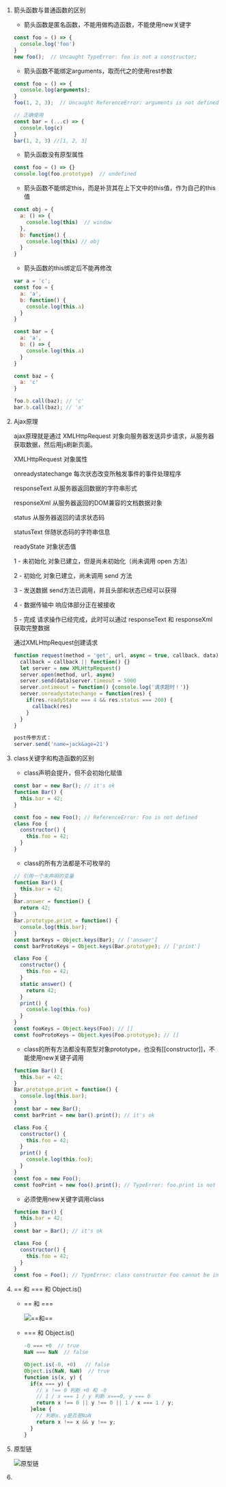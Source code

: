 1. 箭头函数与普通函数的区别

   * 箭头函数是匿名函数，不能用做构造函数，不能使用new关键字

   ```javascript
   const foo = () => {
     console.log('foo')
   }
   new foo();  // Uncaught TypeError: foo is not a constructor;
   ```

   * 箭头函数不能绑定arguments，取而代之的使用rest参数

   ```javascript
   const foo = () => {
     console.log(arguments);
   }
   foo(1, 2, 3);  // Uncaught ReferenceError: arguments is not defined;
   
   // 正确使用
   const bar = (...c) => {
     console.log(c)
   }
   bar(1, 2, 3) //[1, 2, 3]
   ```

   * 箭头函数没有原型属性

   ```javascript
   const foo = () => {}
   console.log(foo.prototype)  // undefined
   ```

   * 箭头函数不能绑定this，而是补货其在上下文中的this值，作为自己的this值

   ```javascript
   const obj = {
     a: () => {
       console.log(this)  // window
     },
     b: function() {
       console.log(this) // obj
     }
   }
   ```

   * 箭头函数的this绑定后不能再修改

   ```javascript
   var a = 'c';
   const foo = {
     a: 'a',
     b: function() {
       console.log(this.a)
     }
   }
   
   const bar = {
     a: 'a',
     b: () => {
       console.log(this.a)
     }
   }
   
   const baz = {
     a: 'c'
   }
   
   foo.b.call(baz); // 'c'
   bar.b.call(baz); // 'a'
   ```


2. Ajax原理

   ajax原理就是通过 XMLHttpRequest 对象向服务器发送异步请求，从服务器获取数据，然后用js刷新页面。

   XMLHttpRequest 对象属性

   onreadystatechange   每次状态改变所触发事件的事件处理程序

   responseText               从服务器返回数据的字符串形式  

   responseXml                从服务器返回的DOM兼容的文档数据对象

   status                             从服务器返回的请求状态码

   statusText                     伴随状态码的字符串信息

   readyState                     对象状态值

   1 - 未初始化  对象已建立，但是尚未初始化（尚未调用 open 方法）

   2 - 初始化    对象已建立，尚未调用 send 方法

   3 - 发送数据  send方法已调用，并且头部和状态已经可以获得

   4 - 数据传输中 响应体部分正在被接收

   5 - 完成   请求操作已经完成，此时可以通过 responseText 和 responseXml 获取完整数据

   通过XMLHttpRequest创建请求

   ```javascript
   function request(method = 'get', url, async = true, callback, data) {
     callback = callback || function() {}
     let server = new XMLHttpRequest()
     server.open(method, url, async)
     server.send(data)server.timeout = 5000
     server.ontimeout = function() {console.log('请求超时！')}
     server.onreadystatechange = function(res) {
       if(res.readyState === 4 && res.status === 200) {
         callback(res)
       }
     }
   }
   
   post传参方式：
   server.send('name=jack&age=21')
   ```

3. class关键字和构造函数的区别

   * class声明会提升，但不会初始化赋值

   ```javascript
   const bar = new Bar(); // it's ok
   function Bar() {
     this.bar = 42;
   }
   
   const foo = new Foo(); // ReferenceError: Foo is not defined
   class Foo {
     constructor() {
       this.foo = 42;
     }
   }
   ```

   * class的所有方法都是不可枚举的

   ```javascript
   // 引用一个未声明的变量
   function Bar() {
     this.bar = 42;
   }
   Bar.answer = function() {
     return 42;
   }
   Bar.prototype.print = function() {
     console.log(this.bar);
   }
   const barKeys = Object.keys(Bar); // ['answer']
   const barProtoKeys = Object.keys(Bar.prototype); // ['print']
   
   class Foo {
     constructor() {
       this.foo = 42;
     }
     static answer() {
       return 42;
     }
     print() {
       console.log(this.foo)
     }
   }
   const fooKeys = Object.keys(Foo); // []
   const fooProtoKeys = Object.kyes(Foo.prototype); // []
   ```

   * class的所有方法都没有原型对象prototype，也没有[[constructor]]，不能使用new关键子调用

   ```javascript
   function Bar() {
     this.bar = 42;
   }
   Bar.prototype.print = function() {
     console.log(this.bar);
   }
   const bar = new Bar();
   const barPrint = new bar().print(); // it's ok
   
   class Foo {
     constructor() {
       this.foo = 42;
     }
     print() {
       console.log(this.foo);
     }
   }
   const foo = new Foo();
   const fooPrint = new foo().print(); // TypeError: foo.print is not a constructor
   ```

   * 必须使用new关键字调用class

   ```javascript
   function Bar() {
     this.bar = 42;
   }
   const bar = Bar(); // it's ok
   
   class Foo {
     constructor() {
       this.foo = 42;
     }
   }
   const foo = Foo(); // TypeError: class constructor Foo cannot be invoke without 'new'
   ```

4. == 和 === 和 Object.is()

   * ==  和 ===

     ![==和==](/Users/a/Desktop/projects/knowledge/images/1.png)

   * === 和 Object.is()

     ```javascript
     -0 === +0  // true
     NaN === NaN  // false
     
     Object.is(-0, +0)   // false
     Object.is(NaN, NaN)  // true
     function is(x, y) {
       if(x === y) {
         // x !== 0 判断 +0 和 -0
         // 1 / x === 1 / y 判断 x===0, y === 0
         return x !== 0 || y !== 0 || 1 / x === 1 / y;
       }else {
         // 判断x、y是否是NaN
         return x !== x && y !== y;
       }
     }
     ```

5. 原型链

   ![原型链](/Users/a/Desktop/projects/knowledge/images/2.png)

6. 